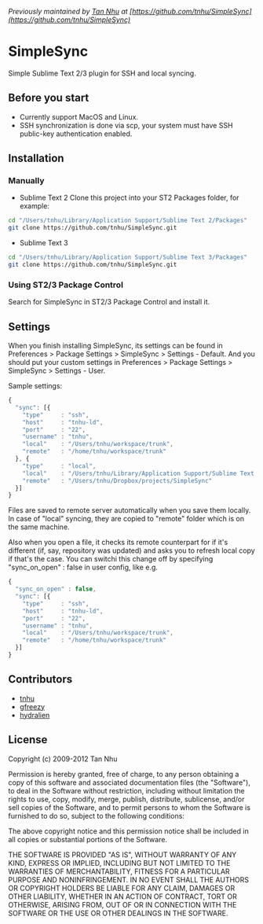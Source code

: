 *Previously maintained by [Tan Nhu](https://github.com/tnhu) at [https://github.com/tnhu/SimpleSync](https://github.com/tnhu/SimpleSync)*

# SimpleSync

Simple Sublime Text 2/3 plugin for SSH and local syncing.

## Before you start

- Currently support MacOS and Linux.
- SSH synchronization is done via scp, your system must have SSH public-key authentication enabled.

## Installation

### Manually

* Sublime Text 2
Clone this project into your ST2 Packages folder, for example:

``` bash
cd "/Users/tnhu/Library/Application Support/Sublime Text 2/Packages"
git clone https://github.com/tnhu/SimpleSync.git
```

* Sublime Text 3

``` bash
cd "/Users/tnhu/Library/Application Support/Sublime Text 3/Packages"
git clone https://github.com/tnhu/SimpleSync.git
```

### Using ST2/3 Package Control

Search for SimpleSync in ST2/3 Package Control and install it.

## Settings

When you finish installing SimpleSync, its settings can be found in Preferences > Package Settings > SimpleSync > Settings - Default.
And you should put your custom settings in Preferences > Package Settings > SimpleSync > Settings - User.

Sample settings:

``` javascript
{
  "sync": [{
    "type"     : "ssh",
    "host"     : "tnhu-ld",
    "port"     : "22",
    "username" : "tnhu",
    "local"    : "/Users/tnhu/workspace/trunk",
    "remote"   : "/home/tnhu/workspace/trunk"
  }, {
    "type"     : "local",
    "local"    : "/Users/tnhu/Library/Application Support/Sublime Text 2/Packages/SimpleSync",
    "remote"   : "/Users/tnhu/Dropbox/projects/SimpleSync"
  }]
}
```

Files are saved to remote server automatically when you save them locally. In case of "local" syncing, they are copied to "remote" folder which is on the same machine.

Also when you open a file, it checks its remote counterpart for if it's different (if, say, repository was updated) and asks you to refresh local copy if that's the case. You can switchi this change off by specifying "sync_on_open" : false in user config, like e.g.

``` javascript
{
  "sync_on_open" : false,
  "sync": [{
    "type"     : "ssh",
    "host"     : "tnhu-ld",
    "port"     : "22",
    "username" : "tnhu",
    "local"    : "/Users/tnhu/workspace/trunk",
    "remote"   : "/home/tnhu/workspace/trunk"
  }]
}
```

## Contributors

* [tnhu](https://github.com/tnhu)
* [gfreezy](https://github.com/gfreezy)
* [hydralien](https://github.com/hydralien/SimpleSync)

## License

Copyright (c) 2009-2012 Tan Nhu

Permission is hereby granted, free of charge, to any person obtaining a copy of this software and associated documentation files (the "Software"), to deal in the Software without restriction, including without limitation the rights to use, copy, modify, merge, publish, distribute, sublicense, and/or sell copies of the Software, and to permit persons to whom the Software is furnished to do so, subject to the following conditions:

The above copyright notice and this permission notice shall be included in all copies or substantial portions of the Software.

THE SOFTWARE IS PROVIDED "AS IS", WITHOUT WARRANTY OF ANY KIND, EXPRESS OR IMPLIED, INCLUDING BUT NOT LIMITED TO THE WARRANTIES OF MERCHANTABILITY, FITNESS FOR A PARTICULAR PURPOSE AND NONINFRINGEMENT. IN NO EVENT SHALL THE AUTHORS OR COPYRIGHT HOLDERS BE LIABLE FOR ANY CLAIM, DAMAGES OR OTHER LIABILITY, WHETHER IN AN ACTION OF CONTRACT, TORT OR OTHERWISE, ARISING FROM, OUT OF OR IN CONNECTION WITH THE SOFTWARE OR THE USE OR OTHER DEALINGS IN THE SOFTWARE.
